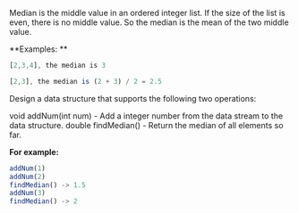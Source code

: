 Median is the middle value in an ordered integer list. If the size of the list is even, there is no middle value. So the median is the mean of the two middle value.

**Examples: **
```javascript
[2,3,4], the median is 3

[2,3], the median is (2 + 3) / 2 = 2.5
```

Design a data structure that supports the following two operations:

void addNum(int num) - Add a integer number from the data stream to the data structure.
double findMedian() - Return the median of all elements so far.

**For example:**
```javascript
addNum(1)
addNum(2)
findMedian() -> 1.5
addNum(3) 
findMedian() -> 2
```